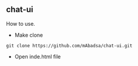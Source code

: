 ## chat-ui

How to use.
* Make clone
```
git clone https://github.com/mAbadsa/chat-ui.git
```
* Open inde.html file
